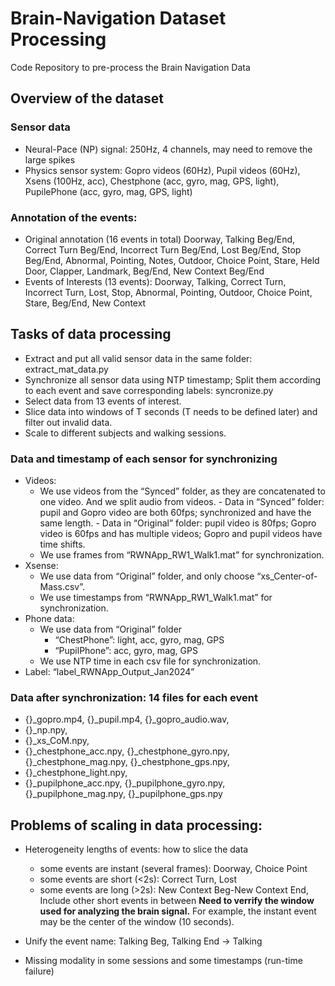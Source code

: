 # Brain-Navigation Dataset Processing
Code Repository to pre-process the Brain Navigation Data

## Overview of the dataset
### Sensor data
- Neural-Pace (NP) signal: 250Hz, 4 channels, may need to remove the large spikes
- Physics sensor system: Gopro videos (60Hz), Pupil videos (60Hz), Xsens (100Hz, acc), Chestphone (acc, gyro, mag, GPS, light), PupilePhone (acc, gyro, mag, GPS, light)

### Annotation of the events: 
- Original annotation (16 events in total) Doorway, Talking Beg/End, Correct Turn Beg/End,  Incorrect Turn Beg/End, Lost Beg/End, Stop Beg/End, Abnormal, Pointing, Notes, Outdoor, Choice Point, Stare, Held Door, Clapper, Landmark, Beg/End, New Context Beg/End
- Events of Interests (13 events): Doorway, Talking, Correct Turn,  Incorrect Turn, Lost, Stop, Abnormal, Pointing, Outdoor, Choice Point, Stare, Beg/End, New Context
  
## Tasks of data processing
- Extract and put all valid sensor data in the same folder: extract_mat_data.py
- Synchronize all sensor data using NTP timestamp; Split them according to each event and save corresponding labels: syncronize.py
- Select data from 13 events of interest.
- Slice data into windows of T seconds (T needs to be defined later) and filter out invalid data.
- Scale to different subjects and walking sessions.

### Data and timestamp of each sensor for synchronizing 
- Videos:
    - We use videos from the “Synced” folder, as they are concatenated to one video. And we split audio from videos.
          - Data in “Synced” folder: pupil and Gopro video are both 60fps; synchronized and have the same length.
          - Data in “Original” folder: pupil video is 80fps; Gopro video is 60fps and has multiple videos; Gopro and pupil videos have time shifts.
    - We use frames from “RWNApp_RW1_Walk1.mat” for synchronization.
- Xsense:
    - We use data from “Original” folder, and only choose “xs_Center-of-Mass.csv”.
    - We use timestamps from “RWNApp_RW1_Walk1.mat” for synchronization.
- Phone data:
    - We use data from “Original” folder
        - “ChestPhone”: light, acc, gyro, mag, GPS
        - “PupilPhone”: acc, gyro, mag, GPS
    - We use NTP time in each csv file for synchronization.
- Label: “label_RWNApp_Output_Jan2024”

### Data after synchronization: 14 files for each event
- {}_gopro.mp4, {}_pupil.mp4, {}_gopro_audio.wav, 
- {}_np.npy, 
- {}_xs_CoM.npy, 
- {}_chestphone_acc.npy, {}_chestphone_gyro.npy, {}_chestphone_mag.npy, {}_chestphone_gps.npy,
- {}_chestphone_light.npy, 
- {}_pupilphone_acc.npy, {}_pupilphone_gyro.npy, {}_pupilphone_mag.npy, {}_pupilphone_gps.npy

  
## Problems of scaling in data processing: 
- Heterogeneity lengths of events: how to slice the data
    - some events are instant (several frames): Doorway, Choice Point
    - some events are short (<2s): Correct Turn, Lost
    - some events are long (>2s): New Context Beg-New Context End, Include other short events in between
  **Need to verrify the window used for analyzing the brain signal.** For example, the instant event may be the center of the window (10 seconds).

- Unify the event name: Talking Beg, Talking End -> Talking
- Missing modality in some sessions and some timestamps (run-time failure)

